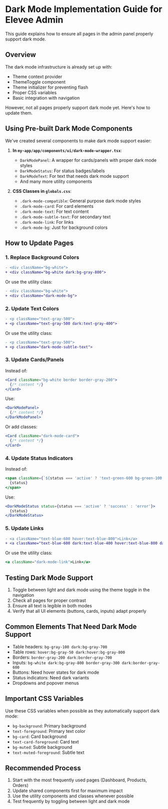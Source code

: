# Dark Mode Implementation Guide for Elevee Admin

This guide explains how to ensure all pages in the admin panel properly support dark mode.

## Overview

The dark mode infrastructure is already set up with:

- Theme context provider
- ThemeToggle component
- Theme initializer for preventing flash
- Proper CSS variables
- Basic integration with navigation

However, not all pages properly support dark mode yet. Here's how to update them.

## Using Pre-built Dark Mode Components

We've created several components to make dark mode support easier:

1. **In `my-app/app/components/ui/dark-mode-wrapper.tsx`**:
   - `DarkModePanel`: A wrapper for cards/panels with proper dark mode styles
   - `DarkModeStatus`: For status badges/labels
   - `DarkModeText`: For text that needs dark mode support
   - And many more utility components

2. **CSS Classes in `globals.css`**:
   - `.dark-mode-compatible`: General purpose dark mode styles
   - `.dark-mode-card`: For card elements
   - `.dark-mode-text`: For text content
   - `.dark-mode-subtle-text`: For secondary text
   - `.dark-mode-link`: For links
   - `.dark-mode-bg`: Just for background colors

## How to Update Pages

### 1. Replace Background Colors

```diff
- <div className="bg-white">
+ <div className="bg-white dark:bg-gray-800">
```

Or use the utility class:

```diff
- <div className="bg-white">
+ <div className="dark-mode-bg">
```

### 2. Update Text Colors

```diff
- <p className="text-gray-500">
+ <p className="text-gray-500 dark:text-gray-400">
```

Or use the utility class:

```diff
- <p className="text-gray-500">
+ <p className="dark-mode-subtle-text">
```

### 3. Update Cards/Panels

Instead of:
```jsx
<Card className="bg-white border border-gray-200">
  {/* content */}
</Card>
```

Use:
```jsx
<DarkModePanel>
  {/* content */}
</DarkModePanel>
```

Or add classes:
```jsx
<Card className="dark-mode-card">
  {/* content */}
</Card>
```

### 4. Update Status Indicators

Instead of:
```jsx
<span className={`${status === 'active' ? 'text-green-600 bg-green-100' : 'text-red-600 bg-red-100'}`}>
  {status}
</span>
```

Use:
```jsx
<DarkModeStatus status={status === 'active' ? 'success' : 'error'}>
  {status}
</DarkModeStatus>
```

### 5. Update Links

```diff
- <a className="text-blue-600 hover:text-blue-800">Link</a>
+ <a className="text-blue-600 dark:text-blue-400 hover:text-blue-800 dark:hover:text-blue-300">Link</a>
```

Or use the utility class:
```jsx
<a className="dark-mode-link">Link</a>
```

## Testing Dark Mode Support

1. Toggle between light and dark mode using the theme toggle in the navigation
2. Check all pages for proper contrast
3. Ensure all text is legible in both modes
4. Verify that all UI elements (buttons, cards, inputs) adapt properly

## Common Elements That Need Dark Mode Support

- Table headers: `bg-gray-100 dark:bg-gray-700`
- Table rows: `hover:bg-gray-50 dark:hover:bg-gray-800`
- Borders: `border-gray-200 dark:border-gray-700`
- Inputs: `bg-white dark:bg-gray-800 border-gray-300 dark:border-gray-600`
- Buttons: Need hover states for dark mode
- Status indicators: Need dark variants
- Dropdowns and popover menus

## Important CSS Variables

Use these CSS variables when possible as they automatically support dark mode:

- `bg-background`: Primary background
- `text-foreground`: Primary text color
- `bg-card`: Card background
- `text-card-foreground`: Card text
- `bg-muted`: Subtle background
- `text-muted-foreground`: Subtle text

## Recommended Process

1. Start with the most frequently used pages (Dashboard, Products, Orders)
2. Update shared components first for maximum impact
3. Use the utility components and classes whenever possible
4. Test frequently by toggling between light and dark mode 